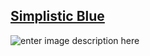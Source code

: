 ﻿
## [Simplistic Blue](https://drive.google.com/file/d/1QGjY17sAW6V8MDtfN2PMCQBqmTUu8PbC/view?usp=share_link)
   ![enter image description here](https://i.imgur.com/05SkpVJ.png)
